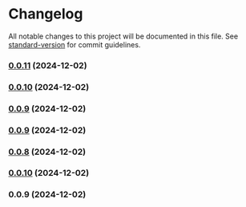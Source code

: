 # Changelog

All notable changes to this project will be documented in this file. See [standard-version](https://github.com/conventional-changelog/standard-version) for commit guidelines.

### [0.0.11](https://github.com/CR903/simple-image-label/compare/v0.0.8...v0.0.11) (2024-12-02)

### [0.0.10](https://github.com/CR903/simple-image-label/compare/v0.0.8...v0.0.10) (2024-12-02)

### [0.0.9](https://github.com/CR903/simple-image-label/compare/v0.0.8...v0.0.9) (2024-12-02)

### [0.0.9](https://github.com/CR903/simple-image-label/compare/v0.0.8...v0.0.9) (2024-12-02)

### [0.0.8](https://github.com/CR903/simple-image-label/compare/v0.0.10...v0.0.8) (2024-12-02)

### [0.0.10](https://github.com/CR903/simple-image-label/compare/v0.0.9...v0.0.10) (2024-12-02)

### 0.0.9 (2024-12-02)
